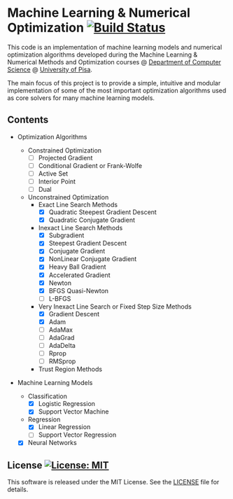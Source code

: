 # Machine Learning & Numerical Optimization [![Build Status](https://travis-ci.org/dmeoli/MachineLearningNumericalOptimization.svg?branch=master)](https://travis-ci.org/dmeoli/MachineLearningNumericalOptimization)

This code is an implementation of machine learning models and numerical optimization algorithms developed during the 
Machine Learning & Numerical Methods and Optimization courses @ [Department of Computer Science](https://www.di.unipi.it/en/) 
@ [University of Pisa](https://www.unipi.it/index.php/english).

The main focus of this project is to provide a simple, intuitive and modular implementation of some of the most 
important optimization algorithms used as core solvers for many machine learning models.

## Contents
- Optimization Algorithms
    - Constrained Optimization
        - [ ] Projected Gradient
        - [ ] Conditional Gradient or Frank-Wolfe
        - [ ] Active Set
        - [ ] Interior Point
        - [ ] Dual
    - Unconstrained Optimization
        - Exact Line Search Methods
            - [x] Quadratic Steepest Gradient Descent
            - [x] Quadratic Conjugate Gradient
        - Inexact Line Search Methods
            - [x] Subgradient
            - [x] Steepest Gradient Descent
            - [x] Conjugate Gradient
            - [x] NonLinear Conjugate Gradient
            - [x] Heavy Ball Gradient
            - [x] Accelerated Gradient
            - [x] Newton
            - [x] BFGS Quasi-Newton
            - [ ] L-BFGS
        - Very Inexact Line Search or Fixed Step Size Methods
            - [x] Gradient Descent
            - [x] Adam
            - [ ] AdaMax
            - [ ] AdaGrad
            - [ ] AdaDelta
            - [ ] Rprop
            - [ ] RMSprop
        - Trust Region Methods
            
            
- Machine Learning Models
    - Classification
        - [x] Logistic Regression
        - [x] Support Vector Machine
    - Regression
        - [x] Linear Regression
        - [ ] Support Vector Regression
    - [x] Neural Networks

## License [![License: MIT](https://img.shields.io/badge/License-MIT-yellow.svg)](https://opensource.org/licenses/MIT)

This software is released under the MIT License. See the [LICENSE](LICENSE) file for details.
